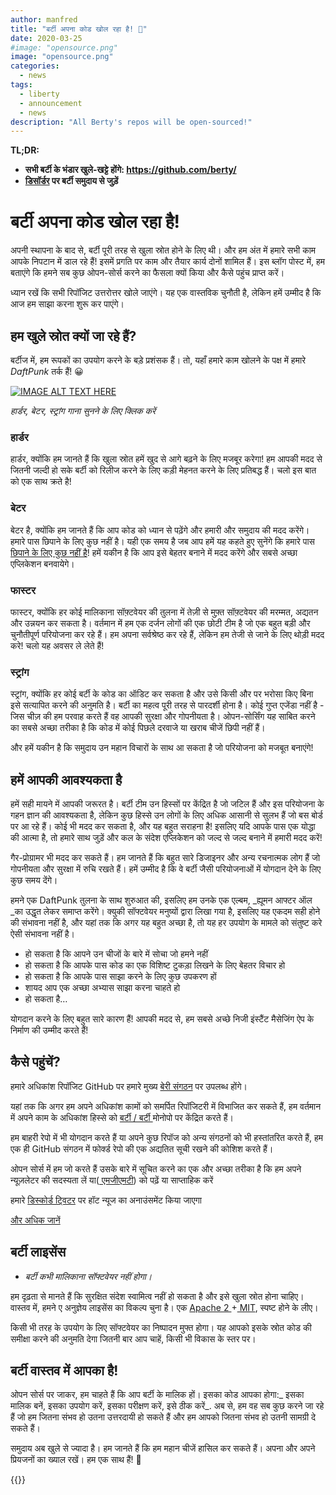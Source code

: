 ```yaml
---
author: manfred
title: "बर्टी अपना कोड खोल रहा है! 📢"
date: 2020-03-25
#image: "opensource.png"
image: "opensource.png"
categories:
  - news
tags:
  - liberty
  - announcement
  - news
description: "All Berty's repos will be open-sourced!"
---
```



**TL;DR:**

* **सभी बर्टी के भंडार खुले-खट्टे होंगे: https://github.com/berty/**
* **[डिसॉर्डर](https://crpt.fyi/berty-discord) पर बर्टी समुदाय से जुड़ें**

# बर्टी अपना कोड खोल रहा है!

अपनी स्थापना के बाद से, बर्टी पूरी तरह से खुला स्रोत होने के लिए थी। और हम अंत में हमारे सभी काम आपके निपटान में डाल रहे हैं! इसमें प्रगति पर काम और तैयार कार्य दोनों शामिल हैं। इस ब्लॉग पोस्ट में, हम बताएंगे कि हमने सब कुछ ओपन-सोर्स करने का फैसला क्यों किया और कैसे पहुंच प्राप्त करें।

ध्यान रखें कि सभी रिपॉजिट उत्तरोत्तर खोले जाएंगे। यह एक वास्तविक चुनौती है, लेकिन हमें उम्मीद है कि आज हम साझा करना शुरू कर पाएंगे।



## हम खुले स्रोत क्यों जा रहे हैं?

बर्टीज में, हम रूपकों का उपयोग करने के बड़े प्रशंसक हैं। तो, यहाँ हमारे काम खोलने के पक्ष में हमारे _DaftPunk_ तर्क हैं! 😀


[![IMAGE ALT TEXT HERE](https://img.youtube.com/vi/gAjR4_CbPpQ/0.jpg)](https://www.youtube.com/watch?v=gAjR4_CbPpQ)

_हार्डर, बेटर, स्ट्रांग गाना सुनने के लिए क्लिक करें_


### हार्डर

हार्डर, क्योंकि हम जानते हैं कि खुला स्रोत हमें खुद से आगे बढ़ने के लिए मजबूर करेगा! हम आपकी मदद से जितनी जल्दी हो सके बर्टी को रिलीज करने के लिए कड़ी मेहनत करने के लिए प्रतिबद्ध हैं। चलो इस बात को एक साथ क्रते है!


### बेटर

बेटर है, क्योंकि हम जानते हैं कि आप कोड को ध्यान से पढ़ेंगे और हमारी और समुदाय की मदद करेंगे। हमारे पास छिपाने के लिए कुछ नहीं है। यही एक समय है जब आप हमें यह कहते हुए सुनेंगे कि हमारे पास [छिपाने के लिए कुछ नहीं है](https://berty.tech/blog/nothing-to-hide/)! हमें यकीन है कि आप इसे बेहतर बनाने में मदद करेंगे और सबसे अच्छा एप्लिकेशन बनवायेगे।


### फास्टर

फास्टर, क्योंकि हर कोई मालिकाना सॉफ़्टवेयर की तुलना में तेज़ी से मुफ़्त सॉफ़्टवेयर की मरम्मत, अद्यतन और उन्नयन कर सकता है। वर्तमान में हम एक दर्जन लोगों की एक छोटी टीम है जो एक बहुत बड़ी और चुनौतीपूर्ण परियोजना कर रहे हैं। हम अपना सर्वश्रेष्ठ कर रहे हैं, लेकिन हम तेजी से जाने के लिए थोड़ी मदद करे! चलो यह अवसर ले लेते हैं!


### स्ट्रांग


स्ट्रांग, क्योंकि हर कोई बर्टी के कोड का ऑडिट कर सकता है और उसे किसी और पर भरोसा किए बिना इसे सत्यापित करने की अनुमति है। बर्टी का महत्व पूरी तरह से पारदर्शी होना है। कोई गुप्त एजेंडा नहीं है - जिस चीज़ की हम परवाह करते हैं वह आपकी सुरक्षा और गोपनीयता है। ओपन-सोर्सिंग यह साबित करने का सबसे अच्छा तरीका है कि कोड में कोई पिछले दरवाजे या खराब चीजें छिपी नहीं हैं।

और हमें यकीन है कि समुदाय उन महान विचारों के साथ आ सकता है जो परियोजना को मजबूत बनाएंगे!


## हमें आपकी आवश्यकता है

हमें सही मायने में आपकी जरूरत है। बर्टी टीम उन हिस्सों पर केंद्रित है जो जटिल हैं और इस परियोजना के गहन ज्ञान की आवश्यकता है, लेकिन कुछ हिस्से उन लोगों के लिए अधिक आसानी से सुलभ हैं जो बस बोर्ड पर आ रहे हैं। कोई भी मदद कर सकता है, और यह बहुत सराहना है! इसलिए यदि आपके पास एक योद्धा की आत्मा है, तो हमारे साथ जुड़ें और कल के संदेश एप्लिकेशन को जल्द से जल्द बनाने में हमारी मदद करें!

गैर-प्रोग्रामर भी मदद कर सकते हैं। हम जानते हैं कि बहुत सारे डिजाइनर और अन्य रचनात्मक लोग हैं जो गोपनीयता और सुरक्षा में रुचि रखते हैं। हमें उम्मीद है कि वे बर्टी जैसी परियोजनाओं में योगदान देने के लिए कुछ समय देंगे।

हमने एक DaftPunk तुलना के साथ शुरुआत की, इसलिए हम उनके एक एल्बम, _ह्यूमन आफ्टर ऑल _का उद्धृत लेकर समाप्त करेंगे। क्युकी सॉफ्टवेयर मनुष्यों द्वारा लिखा गया है, इसलिए यह एकदम सही होने की संभावना नहीं है, और यहां तक कि अगर यह बहुत अच्छा है, तो यह हर उपयोग के मामले को संतुष्ट करे ऐसी संभावना नहीं है।

* हो सकता है कि आपने उन चीजों के बारे में सोचा जो हमने नहीं
* हो सकता है कि आपके पास कोड का एक विशिष्ट टुकड़ा लिखने के लिए बेहतर विचार हो
* हो सकता है कि आपके पास साझा करने के लिए कुछ उपकरण हों
* शायद आप एक अच्छा अभ्यास साझा करना चाहते हो
* हो सकता है…

योगदान करने के लिए बहुत सारे कारण हैं! आपकी मदद से, हम सबसे अच्छे निजी इंस्टैंट मैसेजिंग ऐप के निर्माण की उम्मीद करते हैं!



## कैसे पहुंचें?

हमारे अधिकांश रिपॉजिट GitHub पर हमारे मुख्य [बेरी संगठन](http://github.com/berty/) पर उपलब्ध होंगे।

यहां तक ​​कि अगर हम अपने अधिकांश कामों को समर्पित रिपॉजिटरी में विभाजित कर सकते हैं, हम वर्तमान में अपने काम के अधिकांश हिस्से को [बर्टी / बर्टी ](https://github.com/berty/)मोनोपो पर केंद्रित करते हैं।

हम बाहरी रेपो में भी योगदान करते हैं या अपने कुछ रिपॉज को अन्य संगठनों को भी हस्तांतरित करते हैं, हम एक ही GitHub संगठन में फोर्क्ड रेपो की एक अद्यतित सूची रखने की कोशिश करते हैं।

ओपन सोर्स में हम जो करते हैं उसके बारे में सूचित करने का एक और अच्छा तरीका है कि हम अपने न्यूज़लेटर की सदस्यता लें या([ एमजीएमटी](https://github.com/berty/mgmt/tree/master/meeting-notes)) को पढ़ें या साप्ताहिक करें

हमारे [डिस्कोर्ड](https://crpt.fyi/berty-discord)[ ट्विटर](https://twitter.com/berty) पर हॉट न्यूज का अनाउंसमेंट किया जाएगा

[और अधिक जानें](https://github.com/berty/berty)

## बर्टी लाइसेंस

* *बर्टी कभी मालिकाना सॉफ्टवेयर नहीं होगा।*

हम दृढ़ता से मानते हैं कि सुरक्षित संदेश स्वामित्व नहीं हो सकता है और इसे खुला स्रोत होना चाहिए। वास्तव में, हमने ए अनुज्ञेय लाइसेंस का विकल्प चुना है। एक [Apache 2 ](https://www.apache.org/licenses/LICENSE-2.0)+[ MIT](https://en.wikipedia.org/wiki/MIT_License), स्पष्ट होने के लीए।

किसी भी तरह के उपयोग के लिए सॉफ्टवेयर का निष्पादन मुफ्त होगा। यह आपको इसके स्रोत कोड की समीक्षा करने की अनुमति देगा जितनी बार आप चाहें, किसी भी विकास के स्तर पर।


## बर्टी वास्तव में आपका है!

ओपन सोर्स पर जाकर, हम चाहते हैं कि आप बर्टी के मालिक हों। इसका कोड आपका होगा:_ इसका मालिक बनें, इसका उपयोग करें, इसका परीक्षण करें, इसे ठीक करें_. अब से, हम वह सब कुछ करने जा रहे हैं जो हम जितना संभव हो उतना उत्तरदायी हो सकते हैं और हम आपको जितना संभव हो उतनी सामग्री दे सकते हैं।

समुदाय अब खुले से ज्यादा है। हम जानते हैं कि हम महान चीजें हासिल कर सकते हैं। अपना और अपने प्रियजनों का ख्याल रखें। हम एक साथ हैं! 🧡




{{<tweet id="1242766524781338624">}}

